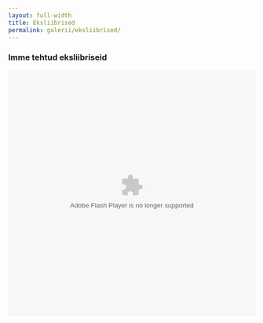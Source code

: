 ```yaml
---
layout: full-width
title: Eksliibrised
permalink: galerii/eksliibrised/
---
```



### Imme tehtud eksliibriseid

<embed type="application/x-shockwave-flash" src="https://photos.gstatic.com/media/slideshow.swf" width="100%" height="500" flashvars="host=picasaweb.google.com&captions=1&noautoplay=1&hl=en_GB&feat=flashalbum&RGB=0xffffff&feed=https%3A%2F%2Fpicasaweb.google.com%2Fdata%2Ffeed%2Fapi%2Fuser%2F103478786732301907673%2Falbumid%2F5346721583646220497%3Falt%3Drss%26kind%3Dphoto%26hl%3Den_GB" pluginspage="http://www.macromedia.com/go/getflashplayer" />

